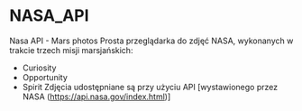 # NASA_API
Nasa API - Mars photos
Prosta przeglądarka do zdjęć NASA, wykonanych w trakcie trzech misji marsjańskich:
- Curiosity
- Opportunity 
- Spirit
Zdjęcia udostępniane są przy użyciu API [wystawionego przez NASA (https://api.nasa.gov/index.html)]
